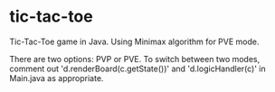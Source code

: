 # tic-tac-toe
Tic-Tac-Toe game in Java. Using Minimax algorithm for PVE mode.

There are two options: PVP or PVE. To switch between two modes, comment out 'd.renderBoard(c.getState())' and 
'd.logicHandler(c)' in Main.java as appropriate.
